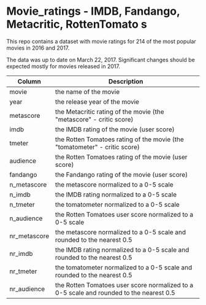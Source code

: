 # Movie_ratings - IMDB, Fandango, Metacritic, RottenTomato s
This repo contains a dataset with movie ratings for 214 of the most popular movies in 2016 and 2017.

The data was up to date on March 22, 2017. Significant changes should be expected mostly for movies released in 2017.


Column | Description
--- | ---------
movie | the name of the movie
year | the release year of the movie
metascore | the Metacritic rating of the movie (the "metascore" - critic score)
imdb | the IMDB rating of the movie (user score)
tmeter | the Rotten Tomatoes rating of the movie (the "tomatometer" - critic score)
audience | the Rotten Tomatoes rating of the movie (user score)
fandango | the Fandango rating of the movie (user score)
n_metascore | the metascore normalized to a 0-5 scale
n_imdb | the IMDB rating normalized to a 0-5 scale
n_tmeter | the tomatometer normalized to a 0-5 scale
n_audience | the Rotten Tomatoes user score normalized to a 0-5 scale
nr_metascore | the metascore normalized to a 0-5 scale and rounded to the nearest 0.5
nr_imdb | the IMDB rating normalized to a 0-5 scale and rounded to the nearest 0.5
nr_tmeter | the tomatometer normalized to a 0-5 scale and rounded to the nearest 0.5
nr_audience | the Rotten Tomatoes user score normalized to a 0-5 scale and rounded to the nearest 0.5
